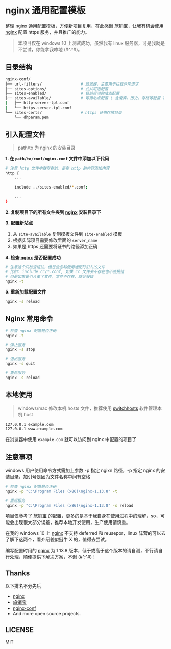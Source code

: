 # nginx 通用配置模板

整理 [nginx][nginx] 通用配置模板，方便新项目复用，在此感谢 [旅销宝][旅销宝]，让我有机会使用 [nginx][nginx] 配置 https 服务，并且推广的能力。

> 本项目仅在 windows 10 上测试成功，虽然我有 linux 服务器，可是我就是不尝试，你能拿我咋地 (#^.^#)。

## 目录结构

```bash
nginx-conf/
├── url-filters/                 # 过滤器，主要用于拦截异常请求
├── sites-options/               # 公共可选配置
├── sites-enabled/               # 目前启动的站点配置   
├── sites-available/             # 可用站点配置 ( 含废弃，历史，存档等配置 )
|   ├── http-server-tpl.conf
|   └── https-server-tpl.conf     
└── sites-certs/                 # https 证书存放目录
    └── dhparam.pem
```

## 引入配置文件

> path/to 为 nginx 的安装目录

**1. 在 `path/to/conf/nginx.conf` 文件中添加以下代码**

```bash
# 注意 http 文件中就存在的，是在 http 的内容添加内容
http {
	...

	include ../sites-enabled/*.conf;
	
	...
}
```

**2. 复制项目下的所有文件夹到 [nginx][nginx] 安装目录下**

**3. 配置新站点**

 1. 从 `site-available` 复制模板文件到 `site-enabled` 模板
 2. 根据实际项目需要修改里面的 `server_name`
 3. 如果是 https 还需要将证书的路径添加正确

**4. 检查 [nginx][nginx] 是否配置成功**

```bash
# 注意这个只检查语法，但是会忽略使用通配符引入的文件
# 比如: include cc/*.conf, 如果 cc 文件夹不存在也不会报错
# 但是如果是引入单个文件，文件不存在，就会报错
nginx -t
```

**5. 重新加载配置文件**

```bash
nginx -s reload
```

## Nginx 常用命令

```bash
# 检查 nginx 配置是否正确
nginx -t

# 停止服务
nginx -s stop

# 退出服务
nginx -s quit

# 重启服务
nginx -s reload
```

## 本地使用

> windows/mac 修改本机 hosts 文件，推荐使用 [switchhosts][switchhosts] 软件管理本机 host

```bash
127.0.0.1 example.com
127.0.0.1 www.example.com
```

在浏览器中使用 `example.com` 就可以访问到 nginx 中配置的项目了

## 注意事项

windows 用户使用命令方式需加上参数 -p 指定 ngixn 路径，-p 指定 nginx 的安装目录，加引号是因为文件名称中间有空格

```bash
# 检查 nginx 配置是否正确
nginx -p "C:\Program Files (x86)\nginx-1.13.8" -t

# 重启服务
nginx -p "C:\Program Files (x86)\nginx-1.13.8" -s reload
```

项目仅参考了 [旅销宝][旅销宝] 的配置，更多的是基于我自身在使用过程中的理解，so，可能会出现很大部分误差，推荐本地开发使用，生产使用请慎重。

在我的 windows 10 上 [nginx][nginx] 不支持 deferred 和 reusepor，linux 阵营的可以去了解下这两个，看介绍貌似挺牛 X 的，值得去尝试。

编写配置时用的 [nginx][nginx] 为 1.13.8 版本，低于或高于这个版本的请自测，不行请自行处理，顺便提供下解决方案，不谢 (#^.^#)！


## Thanks

以下排名不分先后

- [nginx][nginx]
- [旅销宝][旅销宝]
- [nginx-conf][nginx-conf]
- And more open source projects.

## LICENSE

MIT

[旅销宝]: https://www.lxiaobao.com/
[nginx]: http://nginx.org/
[nginx-conf]: https://github.com/carlbennett/nginx-conf
[switchhosts]: https://github.com/oldj/SwitchHosts
